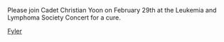 Please join Cadet Christian Yoon on February 29th at the Leukemia and Lymphoma Society Concert for a cure.

 [Fyler](https://drive.google.com/file/d/16-EihALornJ_ojJIbDpr2uobm7Ldxm4W/view?usp=sharing)
